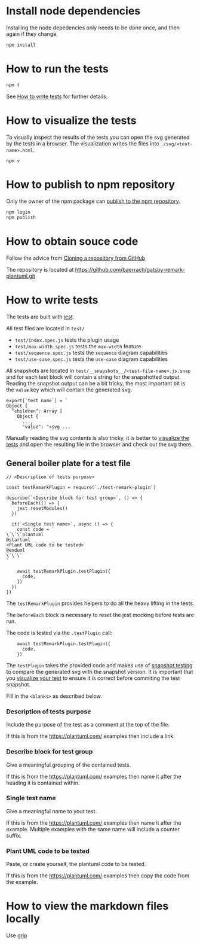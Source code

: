 # Install node dependencies #

Installing the node depedencies only needs to be done once, and then again if
they change.

```bash
npm install
```

# How to run the tests #

```bash
npm t
```

See [How to write tests](#how-to-write-tests) for further details.

# How to visualize the tests #

To visually inspect the results of the tests you can open the svg generated by
the tests in a browser. The visualization writes the files into
`./svg/<test-name>.html`.

```
npm v
```

# How to publish to npm repository #

Only the owner of the npm package can [publish to the npm repository](https://docs.npmjs.com/creating-and-publishing-unscoped-public-packages).

```bash
npm login
npm publish
```

# How to obtain souce code #

Follow the advice from [Cloning a repository from GitHub](https://help.github.com/en/github/creating-cloning-and-archiving-repositories/cloning-a-repository-from-github)

The repository is located at https://github.com/baerrach/gatsby-remark-plantuml.git

# How to write tests #

The tests are built with [jest](https://jestjs.io).

All test files are located in `test/`

* `test/index.spec.js` tests the plugin usage
* `test/max-width.spec.js` tests the `max-width` feature
* `test/sequence.spec.js` tests the `sequence` diagram capabilities
* `test/use-case.spec.js` tests the `use-case` diagram capabilities

All snapshots are located in `test/__snapshots__/<test-file-name>.js.snap` and
for each test block will contain a string for the snapshotted output. Reading
the snapshot output can be a bit tricky, the most important bit is the `value`
key which will contain the generated svg.

```
export[`test name`] = `
Object {
  "children": Array [
    Object {
      ...,
      "value": "<svg ...
```

Manually reading the svg contents is also tricky, it is better to [visualize the tests](#how-to-visualize-the-tests) and open the resulting file in the browser
and check out the svg there.

## General boiler plate for a test file ##

```
// <Description of tests purpose>

const testRemarkPlugin = require(`./test-remark-plugin`)

describe(`<Describe block for test group>`, () => {
  beforeEach(() => {
    jest.resetModules()
  })

  it(`<Single test name>`, async () => {
    const code = `
\`\`\`plantuml
@startuml
<Plant UML code to be tested>
@enduml
\`\`\`
`

    await testRemarkPlugin.testPlugin({
      code,
    })
  })
})
```

The `testRemarkPlugin` provides helpers to do all the heavy lifting in the
tests.

The `beforeEach` block is necessary to reset the jest mocking before tests are
run.

The code is tested via the `.testPlugin` call:

```
    await testRemarkPlugin.testPlugin({
      code,
    })
```

The `testPlugin` takes the provided code and makes use of [snapshot
testing](https://jestjs.io/docs/en/snapshot-testing) to compare the generated
svg with the snapshot version. It is important that you [visualize your
test](http://localhost:6419/#how-to-visualize-the-tests) to ensure it is correct
before commiting the test snapshot.

Fill in the `<blanks>` as described below.

### Description of tests purpose ###

Include the purpose of the test as a comment at the top of the file.

If this is from the <https://plantuml.com/> examples then include a link.

### Describe block for test group ###

Give a meaningful grouping of the contained tests.

If this is from the <https://plantuml.com/> examples then name it after the
heading it is contained within.

### Single test name ###

Give a meaningful name to your test.

If this is from the <https://plantuml.com/> examples then name it after the
example. Multiple examples with the same name will include a counter suffix.

### Plant UML code to be tested ###

Paste, or create yourself, the plantuml code to be tested.

If this is from the <https://plantuml.com/> examples then copy the code from the
example.

# How to view the markdown files locally #

Use [grip](https://github.com/joeyespo/grip)

